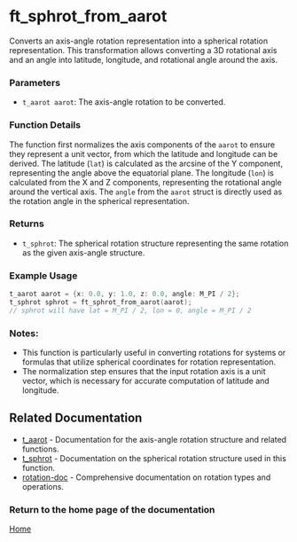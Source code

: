 # ft_sphrot_from_aarot
Converts an axis-angle rotation representation into a spherical rotation representation. This transformation allows converting a 3D rotational axis and an angle into latitude, longitude, and rotational angle around the axis.

### Parameters
- `t_aarot aarot`: The axis-angle rotation to be converted.

### Function Details
The function first normalizes the axis components of the `aarot` to ensure they represent a unit vector, from which the latitude and longitude can be derived. The latitude (`lat`) is calculated as the arcsine of the Y component, representing the angle above the equatorial plane. The longitude (`lon`) is calculated from the X and Z components, representing the rotational angle around the vertical axis. The `angle` from the `aarot` struct is directly used as the rotation angle in the spherical representation.

### Returns
- `t_sphrot`: The spherical rotation structure representing the same rotation as the given axis-angle structure.

### Example Usage
```c
t_aarot aarot = {x: 0.0, y: 1.0, z: 0.0, angle: M_PI / 2};
t_sphrot sphrot = ft_sphrot_from_aarot(aarot);
// sphrot will have lat = M_PI / 2, lon = 0, angle = M_PI / 2
```

### Notes:
- This function is particularly useful in converting rotations for systems or formulas that utilize spherical coordinates for rotation representation.
- The normalization step ensures that the input rotation axis is a unit vector, which is necessary for accurate computation of latitude and longitude.

## Related Documentation
- [t_aarot](../aarot//t_aarot.md) - Documentation for the axis-angle rotation structure and related functions.
- [t_sphrot](./t_sphrot.md) - Documentation on the spherical rotation structure used in this function.
- [rotation-doc](../rotation-doc.md) - Comprehensive documentation on rotation types and operations.

### Return to the home page of the documentation
[Home](../../home.md)
